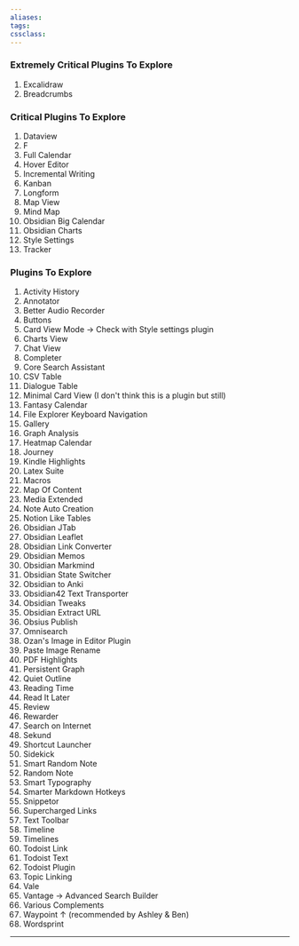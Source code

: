 ```yaml
---
aliases:
tags: 
cssclass:
---
```


### Extremely Critical Plugins To Explore
1. Excalidraw
2. Breadcrumbs

### Critical Plugins To Explore 
1. Dataview
2. F
3. Full Calendar
4. Hover Editor
5. Incremental Writing
6. Kanban
7. Longform
8. Map View
9. Mind Map
10. Obsidian Big Calendar
11. Obsidian Charts
12. Style Settings
13. Tracker

### Plugins To Explore
1. Activity History
2. Annotator
3. Better Audio Recorder
4. Buttons
5. Card View Mode → Check with Style settings plugin
6. Charts View
7. Chat View
8. Completer
9. Core Search Assistant
10. CSV Table 
11. Dialogue Table
12. Minimal Card View (I don't think this is a plugin but still)
13. Fantasy Calendar 
14. File Explorer Keyboard Navigation
15. Gallery
16. Graph Analysis
17. Heatmap Calendar
18. Journey
19. Kindle Highlights
20. Latex Suite
21. Macros
22. Map Of Content
23. Media Extended
24. Note Auto Creation
25. Notion Like Tables
26. Obsidian JTab
27. Obsidian Leaflet
28. Obsidian Link Converter
29. Obsidian Memos
30. Obsidian Markmind
31. Obsidian State Switcher
32. Obsidian to Anki
33. Obsidian42 Text Transporter
34. Obsidian Tweaks
35. Obsidian Extract URL
36. Obsius Publish
37. Omnisearch
38. Ozan's Image in Editor Plugin
39. Paste Image Rename
40. PDF Highlights
41. Persistent Graph
42. Quiet Outline 
43. Reading Time
44. Read It Later
45. Review
46. Rewarder
47. Search on Internet
48. Sekund
49. Shortcut Launcher
50. Sidekick
51. Smart Random Note
52. Random Note
53. Smart Typography
54. Smarter Markdown Hotkeys
55. Snippetor
56. Supercharged Links
57. Text Toolbar
58. Timeline
59. Timelines
60. Todoist Link
61. Todoist Text
62. Todoist Plugin
63. Topic Linking
64. Vale
65. Vantage → Advanced Search Builder
66. Various Complements
67. Waypoint ↑ (recommended by Ashley & Ben)
68. Wordsprint

---

